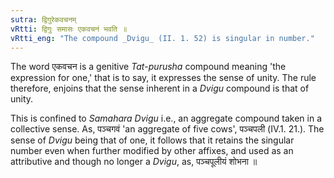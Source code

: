 ```yaml
---
sutra: द्विगुरेकवचनम्
vRtti: द्विगुः समासः एकवचनं भवति ॥
vRtti_eng: "The compound _Dvigu_ (II. 1. 52) is singular in number."
---
```

The word एकवचन is a genitive _Tat_-_purusha_ compound meaning 'the expression for one,' that is to say, it expresses the sense of unity. The rule therefore, enjoins that the sense inherent in a _Dvigu_ compound is that of unity.

This is confined to _Samahara_ _Dvigu_ i.e., an aggregate compound taken in a collective sense. As, पञ्चगवं 'an aggregate of five cows', पञ्चपली (IV.1. 21.). The sense of _Dvigu_ being that of one, it follows that it retains the singular number even when further modified by other affixes, and used as an attributive and though no longer a _Dvigu_, as, पञ्चपूलीयं शोभना ॥
